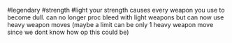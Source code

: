 #legendary #strength #light 
your strength causes every weapon you use to become dull. can no longer proc bleed with light weapons but can now use heavy weapon moves 
(maybe a limit can be only 1 heavy weapon move since we dont know how op this could be)
